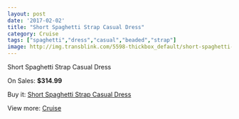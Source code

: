 ```yaml
---
layout: post
date: '2017-02-02'
title: "Short Spaghetti Strap Casual Dress"
category: Cruise
tags: ["spaghetti","dress","casual","beaded","strap"]
image: http://img.transblink.com/5598-thickbox_default/short-spaghetti-strap-casual-dress.jpg
---
```

Short Spaghetti Strap Casual Dress

On Sales: **$314.99**
<a href="https://www.transblink.com/en/cruise/1824-short-spaghetti-strap-casual-dress.html"><amp-img layout="responsive" width="600" height="600" src="//img.transblink.com/5598-thickbox_default/short-spaghetti-strap-casual-dress.jpg" alt="Short Spaghetti Strap Casual Dress 0" /></a>
<a href="https://www.transblink.com/en/cruise/1824-short-spaghetti-strap-casual-dress.html"><amp-img layout="responsive" width="600" height="600" src="//img.transblink.com/5600-thickbox_default/short-spaghetti-strap-casual-dress.jpg" alt="Short Spaghetti Strap Casual Dress 1" /></a>
<a href="https://www.transblink.com/en/cruise/1824-short-spaghetti-strap-casual-dress.html"><amp-img layout="responsive" width="600" height="600" src="//img.transblink.com/5599-thickbox_default/short-spaghetti-strap-casual-dress.jpg" alt="Short Spaghetti Strap Casual Dress 2" /></a>

Buy it: [Short Spaghetti Strap Casual Dress](https://www.transblink.com/en/cruise/1824-short-spaghetti-strap-casual-dress.html "Short Spaghetti Strap Casual Dress")

View more: [Cruise](https://www.transblink.com/en/5-cruise "Cruise")